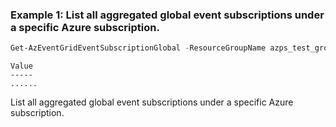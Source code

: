 ### Example 1: List all aggregated global event subscriptions under a specific Azure subscription.
```powershell
Get-AzEventGridEventSubscriptionGlobal -ResourceGroupName azps_test_group_eventgrid
```

```output
Value
-----
......
```

List all aggregated global event subscriptions under a specific Azure subscription.